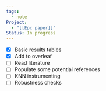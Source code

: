```yaml
---
tags:
  - note
Project:
  - "[[Epc paper]]"
Status: In progress
---
```

- [x] Basic results tables
- [x] Add to overleaf
- [ ] Read literature
- [ ] Populate some potential references
- [ ] KNN instrumenting
- [ ] Robustness checks